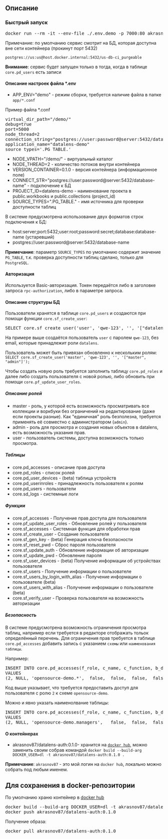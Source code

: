## Описание

### Быстрый запуск
<pre>
docker run --rm -it --env-file ./.env.demo -p 7000:80 akrasnov87/datalens-auth:0.1.0
</pre>

Примечание: по умолчанию сервис смотрит на БД, которая доступна вне сети контейнера (прокинут порт 5432)

`postgres://us:us@host.docker.internal:5432/us-db-ci_purgeable`

__Внимание__: сервис будет запущен только в тогда, когда в таблице `core.pd_users` есть записи

#### Описание настроек файла *.env
- APP_ENV="demo" - режим сборки, требуется наличие файла в папке `app/*.conf`

Пример файла *.conf
<pre>
virtual_dir_path="/demo/"
debug=true
port=5000
node_thread=2
connection_string="postgres://user:password@server:5432/database-name"
application_name="datalens-demo"
source_types='.PG_TABLE.'
</pre>

- NODE_VPATH="/demo/" - виртуальный каталог
- NODE_THREAD=2 - количество потоков внутри контейнера
- VERSION_CONTAINER=0.1.0 - версия контейнера (информационное поле)
- CONNECT_STR="postgres://user:password@server:5432/database-name" - подключение к БД
- PROJECT_ID=datalens-demo - наименование проекта в public.workbooks и public.collections  (project_id)
- SOURCE_TYPES=".PG_TABLE." - имя источника для проверки доступности таблиц

В системе предусмотрена использование двух форматов строк подключения к БД:
* host:server;port:5432;user:root;password:secret;database:database-name (устаревший)
* postgres://user:password@server:5432/database-name

__Примечание__: параметр `SOURCE_TYPES` по умолчанию содержит значение `PG_TABLE`, т.к. проверка доступности таблиц сделано, только для `PostgreSQL`.

#### Авторизация
Используется Basic-авторизация. 
Токен передаётся либо в заголовке запроса `rpc-authorization`, либо в параметре запроса. 

#### Описание структуры БД

Пользователи хранятся в таблице `core.pd_users` и создаются при помощи функции `core.sf_create_user`:

<pre>
SELECT core.sf_create_user('user', 'qwe-123', '', '["datalens"]');
</pre>

На примере выше создаётся пользователь `user` с паролем `qwe-123`, без email, которые принадлежит роли `datalens`.

Пользователь может быть привязан обновленно к нескольким ролям: `SELECT core.sf_create_user('master', 'qwe-123', '', '["master", "admin"]');`

Чтобы создать новую роль требуется заполнить таблицу `core.pd_roles` и далее либо создать пользователя с новой ролью, либо обновить при помощи `core.pf_update_user_roles`.

##### Описание ролей

* master - роль, у которой есть возможность просматривать все коллекции и воркбуки без ограничений на редактирование (даже если проекты разные). Как "единичная" роль безполезна, требуется применять её совместно с администратором (`admin`).
* admin - роль для просмотра и создания новых объектов в datalens, есть возможность указания прав.
* user - пользователь системы, доступна возможность только просмотра.

##### Таблицы
* core.pd_accesses - описание прав доступа
* core.pd_roles - список ролей
* core.pd_user_devices - (beta) таблица устройств
* core.pd_userinroles - принадлежность пользователя к ролям
* core.pd_users - пользователи
* core.sd_logs - системные логи

##### Функции
* core.pf_accesses - Получение прав доступа для пользователя
* core.pf_update_user_roles - Обновление ролей у пользователя
* core.sf_accesses - Системная функция для обработки прав
* core.sf_create_user - Создание пользователя
* core.sf_gen_key - (beta) Генерация ключа безопасности
* core.sf_reset_pwd - Сброс пароля пользователя
* core.sf_update_auth - Обновление информации об авторизации
* core.sf_update_pwd - Обновление пароля
* core.sf_user_devices - (beta) Получение информации об устройствах пользователя
* core.sf_users - Получение информации о пользователе
* core.sf_users_by_login_with_alias - Получение информации о пользователе (beta)
* core.sf_users_with_alias - Получение информации о пользователе (beta)
* core.sf_verify_user - Проверка пользователя на возможность авторизации

##### Безопасность

В системе предусмотрена возможность ограничения просмотра таблиц, например если требуется в редакторе отображать тольок определённый перечень. Для ограничения прав требуется в таблице `core.pd_accesses` добавить запись с указанием `схемы` или `наименования таблицы`.

Например:

<pre>
INSERT INTO core.pd_accesses(f_role, c_name, c_function, b_deletable, b_creatable, b_editable, b_full_control)
VALUES
(2,	NULL, 'opensource-demo.*',	false,	false,	false,	false);
</pre>

Код выше указывает, что требуется предоставить доступ для пользователя с ролю `2` к схеме `opensource-demo`. 

Можно и явно указать наименолвание таблицы:

<pre>
INSERT INTO core.pd_accesses(f_role, c_name, c_function, b_deletable, b_creatable, b_editable, b_full_control)
VALUES
(2,	NULL, 'opensource-demo.managers',	false,	false,	false,	false);
</pre>

#### О контейнерах
- akrasnov87/datalens-auth:0.1.0- хранится на [`docker hub`](https://hub.docker.com/repository/docker/akrasnov87/datalens-auth/general), можно заменить своим собрав командой `docker build --build-arg DOCKER_USER=dl -t akrasnov87/datalens-auth:0.1.0 .`

__Примечание__: `akrasnov87` - это мой логин на `docker hub`, локально можно собрать под любым именем.

## Для сохранения в docker-репозитории

По умолчанию храню контейнер в [docker hub](https://hub.docker.com/repository/docker/akrasnov87/datalens-auth/general)

<pre>
docker build --build-arg DOCKER_USER=dl -t akrasnov87/datalens-auth:0.1.0 .
docker push akrasnov87/datalens-auth:0.1.0
</pre>

Получение образа:
<pre>
docker pull akrasnov87/datalens-auth:0.1.0
</pre>